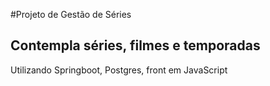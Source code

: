 #Projeto de Gestão de Séries
## Contempla séries, filmes e temporadas
Utilizando Springboot, Postgres, front em JavaScript
